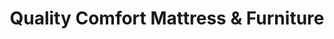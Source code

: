 ---
title: "Quality Comfort Mattress & Furniture"
url: /orange/quality-comfort-mattress-und-furniture/
shop: Möbel
---